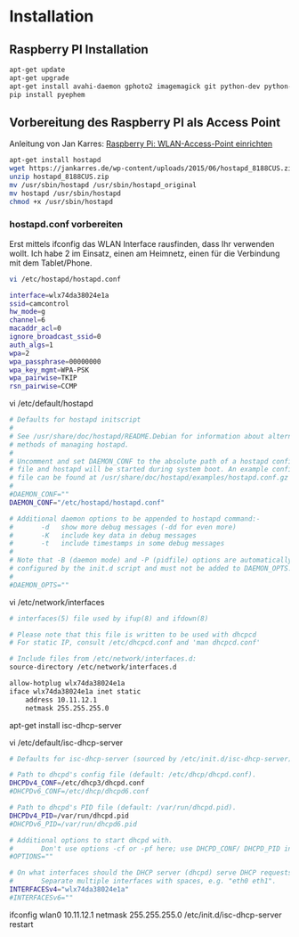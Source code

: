 # Installation

## Raspberry PI Installation

```bash
apt-get update
apt-get upgrade
apt-get install avahi-daemon gphoto2 imagemagick git python-dev python-pip
pip install pyephem
```

## Vorbereitung des Raspberry PI als Access Point
Anleitung von Jan Karres: [Raspberry Pi: WLAN-Access-Point einrichten](https://jankarres.de/2015/06/raspberry-pi-wlan-access-point-einrichten/)

```bash
apt-get install hostapd
wget https://jankarres.de/wp-content/uploads/2015/06/hostapd_8188CUS.zip
unzip hostapd_8188CUS.zip
mv /usr/sbin/hostapd /usr/sbin/hostapd_original
mv hostapd /usr/sbin/hostapd
chmod +x /usr/sbin/hostapd
```
### hostapd.conf vorbereiten
Erst mittels ifconfig das WLAN Interface rausfinden, dass Ihr verwenden wollt. Ich habe 2 im Einsatz, einen am Heimnetz, einen für die Verbindung mit dem Tablet/Phone.

```bash
vi /etc/hostapd/hostapd.conf
```

```bash
interface=wlx74da38024e1a
ssid=camcontrol
hw_mode=g
channel=6
macaddr_acl=0
ignore_broadcast_ssid=0
auth_algs=1
wpa=2
wpa_passphrase=00000000
wpa_key_mgmt=WPA-PSK
wpa_pairwise=TKIP
rsn_pairwise=CCMP
```

vi /etc/default/hostapd
```bash
# Defaults for hostapd initscript
#
# See /usr/share/doc/hostapd/README.Debian for information about alternative
# methods of managing hostapd.
#
# Uncomment and set DAEMON_CONF to the absolute path of a hostapd configuration
# file and hostapd will be started during system boot. An example configuration
# file can be found at /usr/share/doc/hostapd/examples/hostapd.conf.gz
#
#DAEMON_CONF=""
DAEMON_CONF="/etc/hostapd/hostapd.conf"

# Additional daemon options to be appended to hostapd command:-
#       -d   show more debug messages (-dd for even more)
#       -K   include key data in debug messages
#       -t   include timestamps in some debug messages
#
# Note that -B (daemon mode) and -P (pidfile) options are automatically
# configured by the init.d script and must not be added to DAEMON_OPTS.
#
#DAEMON_OPTS=""
```

vi /etc/network/interfaces
```bash
# interfaces(5) file used by ifup(8) and ifdown(8)

# Please note that this file is written to be used with dhcpcd
# For static IP, consult /etc/dhcpcd.conf and 'man dhcpcd.conf'

# Include files from /etc/network/interfaces.d:
source-directory /etc/network/interfaces.d

allow-hotplug wlx74da38024e1a
iface wlx74da38024e1a inet static
    address 10.11.12.1
    netmask 255.255.255.0
```

apt-get install isc-dhcp-server

vi /etc/default/isc-dhcp-server
```bash
# Defaults for isc-dhcp-server (sourced by /etc/init.d/isc-dhcp-server)

# Path to dhcpd's config file (default: /etc/dhcp/dhcpd.conf).
DHCPDv4_CONF=/etc/dhcp3/dhcpd.conf
#DHCPDv6_CONF=/etc/dhcp/dhcpd6.conf

# Path to dhcpd's PID file (default: /var/run/dhcpd.pid).
DHCPDv4_PID=/var/run/dhcpd.pid
#DHCPDv6_PID=/var/run/dhcpd6.pid

# Additional options to start dhcpd with.
#       Don't use options -cf or -pf here; use DHCPD_CONF/ DHCPD_PID instead
#OPTIONS=""

# On what interfaces should the DHCP server (dhcpd) serve DHCP requests?
#       Separate multiple interfaces with spaces, e.g. "eth0 eth1".
INTERFACESv4="wlx74da38024e1a"
#INTERFACESv6=""
```
ifconfig wlan0 10.11.12.1 netmask 255.255.255.0
/etc/init.d/isc-dhcp-server restart

